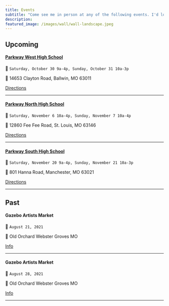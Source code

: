 ```yaml
---
title: Events
subtitle: "Come see me in person at any of the following events. I'd love to meet and talk paint 🎨"
description: 
featured_image: /images/wall/wall-landscape.jpeg
---
```



## Upcoming

#### <a href="https://goo.gl/maps/8bEHqiPPwYqoy5Ce9">Parkway West High School</a>

📆 `Saturday, October 30 9a-4p, Sunday, October 31 10a-3p`

📍 14653 Clayton Road, Ballwin, MO 63011

<a href="https://goo.gl/maps/8bEHqiPPwYqoy5Ce9" class="button button--small">Directions</a>

<hr>

#### <a href="https://goo.gl/maps/5V1YpWTvEmzu2TUD9">Parkway North High School</a>

📆 `Saturday, November 6 10a-4p, Sunday, November 7 10a-4p`

📍 12860 Fee Fee Road, St. Louis, MO 63146

<a href="https://goo.gl/maps/5V1YpWTvEmzu2TUD9" class="button button--small">Directions</a>

<hr>

#### <a href="https://goo.gl/maps/3aMgyZRYMRp3tCYk7">Parkway South High School</a>

📆 `Saturday, November 20 9a-4p, Sunday, November 21 10a-3p`

📍 801 Hanna Road, Manchester, MO 63021

<a href="https://goo.gl/maps/3aMgyZRYMRp3tCYk7" class="button button--small">Directions</a>

<hr>

## Past

#### Gazebo Artists Market

📆 `August 21, 2021`

📍 Old Orchard Webster Groves MO

<a href="https://www.webster-arts.org/" class="button button--small">Info</a>

<hr>

#### Gazebo Artists Market

📆 `August 28, 2021`

📍 Old Orchard Webster Groves MO

<a href="https://www.webster-arts.org/" class="button button--small">Info</a>

<hr>